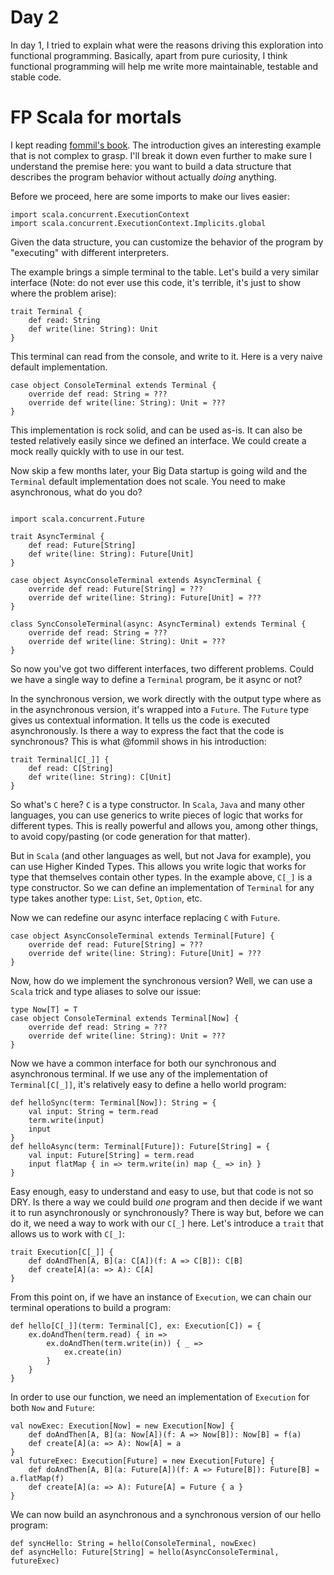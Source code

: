 Day 2
====
In day 1, I tried to explain what were the reasons driving this exploration into functional programming. Basically, apart from pure curiosity, I think functional programming will help me write more maintainable, testable and stable code.

# FP Scala for mortals

I kept reading [fommil's book](https://leanpub.com/fp-scala-mortals/). The introduction gives an interesting example that is not complex to grasp. I'll break it down even further to make sure I understand the premise here: you want to build a data structure that describes the program behavior without actually _doing_ anything.

Before we proceed, here are some imports to make our lives easier:

```tut
import scala.concurrent.ExecutionContext
import scala.concurrent.ExecutionContext.Implicits.global
```

Given the data structure, you can customize the behavior of the program by "executing" with different interpreters.

The example brings a simple terminal to the table. Let's build a very similar interface (Note: do not ever use this code, it's terrible, it's just to show where the problem arise):

```tut
trait Terminal {
    def read: String
    def write(line: String): Unit
}
```

This terminal can read from the console, and write to it. Here is a very naive default implementation.

```tut
case object ConsoleTerminal extends Terminal {
    override def read: String = ???
    override def write(line: String): Unit = ???
}
```

This implementation is rock solid, and can be used as-is. It can also be tested relatively easily since we defined an interface. We could create a mock really quickly with to use in our test.
 
Now skip a few months later, your Big Data startup is going wild and the `Terminal` default implementation does not scale. You need to make asynchronous, what do you do?

```tut

import scala.concurrent.Future

trait AsyncTerminal {
    def read: Future[String]
    def write(line: String): Future[Unit]
}

case object AsyncConsoleTerminal extends AsyncTerminal {
    override def read: Future[String] = ???
    override def write(line: String): Future[Unit] = ???
}

class SyncConsoleTerminal(async: AsyncTerminal) extends Terminal {
    override def read: String = ???
    override def write(line: String): Unit = ???
}

```

So now you've got two different interfaces, two different problems. Could we have a single way to define a `Terminal` program, be it async or not?

In the synchronous version, we work directly with the output type where as in the asynchronous version, it's wrapped into a `Future`. The `Future` type gives us contextual information. It tells us the code is executed asynchronously. Is there a way to express the fact that the code is synchronous? This is what @fommil shows in his introduction:

```tut
trait Terminal[C[_]] {
    def read: C[String]
    def write(line: String): C[Unit]
}
```

So what's `C` here? `C` is a type constructor. In `Scala`, `Java` and many other languages, you can use generics to write pieces of logic that works for different types. This is really powerful and allows you, among other things, to avoid copy/pasting (or code generation for that matter).

But in `Scala` (and other languages as well, but not Java for example), you can use Higher Kinded Types. This allows you write logic that works for type that themselves contain other types. In the example above, `C[_]` is a type constructor. So we can define an implementation of `Terminal` for any type takes another type: `List`, `Set`, `Option`, etc.

Now we can redefine our async interface replacing `C` with `Future`.

```tut
case object AsyncConsoleTerminal extends Terminal[Future] {
    override def read: Future[String] = ???
    override def write(line: String): Future[Unit] = ???
}
```

Now, how do we implement the synchronous version? Well, we can use a `Scala` trick and type aliases to solve our issue:

```tut
type Now[T] = T
case object ConsoleTerminal extends Terminal[Now] {
    override def read: String = ???
    override def write(line: String): Unit = ???
}
```

Now we have a common interface for both our synchronous and asynchronous terminal. If we use any of the implementation of `Terminal[C[_]]`, it's relatively easy to define a hello world program:

```tut
def helloSync(term: Terminal[Now]): String = {
    val input: String = term.read
    term.write(input)
    input
}
def helloAsync(term: Terminal[Future]): Future[String] = {
    val input: Future[String] = term.read
    input flatMap { in => term.write(in) map {_ => in} }
}
```

Easy enough, easy to understand and easy to use, but that code is not so DRY. Is there a way we could build _one_ program and then decide if we want it to run asynchronously or synchronously? There is way but, before we can do it, we need a way to work with our `C[_]` here. Let's introduce a `trait` that allows us to work with `C[_]`:

```tut
trait Execution[C[_]] {
    def doAndThen[A, B](a: C[A])(f: A => C[B]): C[B]
    def create[A](a: => A): C[A]
}
```

From this point on, if we have an instance of `Execution`, we can chain our terminal operations to build a program:

```tut
def hello[C[_]](term: Terminal[C], ex: Execution[C]) = {
    ex.doAndThen(term.read) { in =>
        ex.doAndThen(term.write(in)) { _ =>
            ex.create(in)
        }
    }
}
```
In order to use our function, we need an implementation of `Execution` for both `Now` and `Future`:

```tut
val nowExec: Execution[Now] = new Execution[Now] {
    def doAndThen[A, B](a: Now[A])(f: A => Now[B]): Now[B] = f(a)
    def create[A](a: => A): Now[A] = a
}
val futureExec: Execution[Future] = new Execution[Future] {
    def doAndThen[A, B](a: Future[A])(f: A => Future[B]): Future[B] = a.flatMap(f)
    def create[A](a: => A): Future[A] = Future { a }
}
```

We can now build an asynchronous and a synchronous version of our hello program:

```tut
def syncHello: String = hello(ConsoleTerminal, nowExec)
def asyncHello: Future[String] = hello(AsyncConsoleTerminal, futureExec)
```